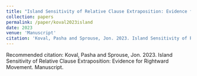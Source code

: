 ```yaml
---
title: "Island Sensitivity of Relative Clause Extraposition: Evidence for Rightward Movement"
collection: papers
permalink: /paper/koval2023island
date: 2023
venue: 'Manuscript'
citation: 'Koval, Pasha and Sprouse, Jon. 2023. Island Sensitivity of Relative Clause Extraposition: Evidence for Rightward Movement. Manuscript.'
---
```

Recommended citation: Koval, Pasha and Sprouse, Jon. 2023. Island Sensitivity of Relative Clause Extraposition: Evidence for Rightward Movement. Manuscript.